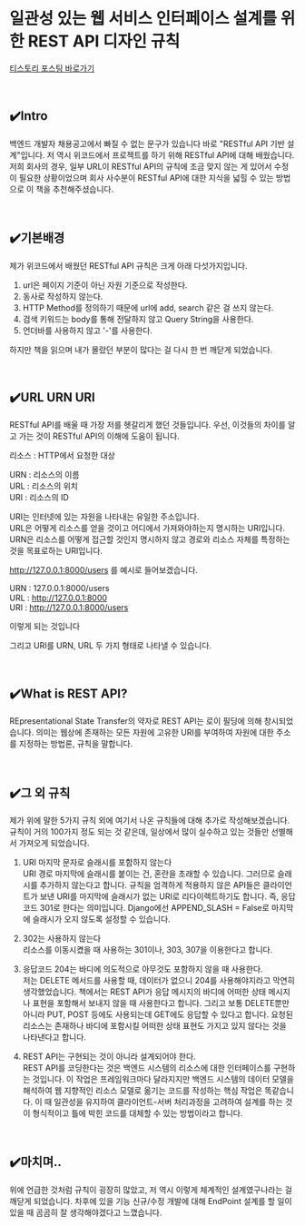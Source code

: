 # 일관성 있는 웹 서비스 인터페이스 설계를 위한 REST API 디자인 규칙

[티스토리 포스팅 바로가기](https://kyleeee.tistory.com/entry/TIL22-일관성-있는-웹-서비스-인터페이스-설계를-위한-REST-API-디자인-규칙)

<br>


## ✔️Intro

백엔드 개발자 채용공고에서 빠질 수 없는 문구가 있습니다 바로 "RESTful API 기반 설계"입니다. 저 역시 위코드에서 프로젝트를 하기 위해 RESTful API에 대해 배웠습니다. 저희 회사의 경우, 일부 URL이 RESTful API의 규칙에 조금 맞지 않는 게 있어서 수정이 필요한 상황이었으며 회사 사수분이 RESTful API에 대한 지식을 넓힐 수 있는 방법으로 이 책을 추천해주셨습니다. 

<br>

## ✔️기본배경

제가 위코드에서 배웠던 RESTful API 규칙은 크게 아래 다섯가지입니다.


1. url은 페이지 기준이 아닌 자원 기준으로 작성한다.
2. 동사로 작성하지 않는다.
3. HTTP Method를 정의하기 때문에 url에 add, search 같은 걸 쓰지 않는다.
4. 검색 키워드는 body를 통해 전달하지 않고 Query String을 사용한다.
5. 언더바를 사용하지 않고 '-'를 사용한다.


하지만 책을 읽으며 내가 몰랐던 부분이 많다는 걸 다시 한 번 깨닫게 되었습니다.

<br>

## ✔️URL URN URI

RESTful API를 배울 때 가장 저를 헷갈리게 했던 것들입니다.
우선, 이것들의 차이를 알고 가는 것이 RESTful API의 이해에 도움이 됩니다.

리소스 : HTTP에서 요청한 대상

URN : 리소스의 이름 <br>
URL : 리소스의 위치 <br>
URI : 리소스의 ID <br>

URI는 인터넷에 있는 자원을 나타내는 유일한 주소입니다. <br>
URL은 어떻게 리소스를 얻을 것이고 어디에서 가져와야하는지 명시하는 URI입니다. <br>
URN은 리소스를 어떻게 접근할 것인지 명시하지 않고 경로와 리소스 자체를 특정하는 것을 목표로하는 URI입니다. <br>

http://127.0.0.1:8000/users 를 예시로 들어보겠습니다.

URN : 127.0.0.1:8000/users  <br>
URL : http://127.0.0.1:8000 <br>
URI : http://127.0.0.1:8000/users <br>

이렇게 되는 것입니다

그리고  URI를 URN, URL 두 가지 형태로 나타낼 수 있습니다.

<br>

## ✔️What is REST API?

REpresentational State Transfer의 약자로 REST API는 로이 필딩에 의해 창시되었습니다. 의미는 웹상에 존재하는 모든 자원에 고유한 URI를 부여하여 자원에 대한 주소를 지정하는 방법론, 규칙을 말합니다.

<br>

## ✔️그 외 규칙

제가 위에 말한 5가지 규칙 외에 여기서 나온 규칙들에 대해 추가로 작성해보겠습니다. 규칙이 거의 100가지 정도 되는 것 같은데, 일상에서 많이 실수하고 있는 것들만 선별해서 가져오게 되었습니다.

1. URI 마지막 문자로 슬래시를 포함하지 않는다 <br>
URI 경로 마지막에 슬래시를 붙이는 건, 혼란을 초래할 수 있습니다. 그러므로 슬래시를 추가하지 않는다고 합니다. 규칙을 엄격하게 적용하지 않은 API들은 클라이언트가 보낸 URI를 마지막에 슬래시가 없는 URI로 리다이렉트하기도 합니다. 즉, 응답코드 301로 한다는 의미입니다. Django에선 APPEND_SLASH = False로 마지막에 슬래시가 오지 않도록 설정할 수 있습니다.

2. 302는 사용하지 않는다 <br>
리소스를 이동시켰을 때 사용하는 301이나, 303, 307을 이용한다고 합니다. 

3. 응답코드 204는 바디에 의도적으로 아무것도 포함하지 않을 때 사용한다. <br>
저는 DELETE 메서드를 사용할 때, 데이터가 없으니 204를 사용해야지라고 막연히 생각했었습니다. 책에서는 REST API가 응답 메시지의 바디에 어떠한 상태 메시지나 표현을 포함해서 보내지 않을 때 사용한다고 합니다. 그리고 보통 DELETE뿐만 아니라 PUT, POST 등에도 사용되는데 GET에도 응답할 수 있다고 합니다. 요청된 리소스는 존재하나 바디에 포함시킬 어떠한 상태 표현도 가지고 있지 않다는 것을 나타낸다고 합니다.

4. REST API는 구현되는 것이 아니라 설계되어야 한다. <br>
REST API를 코딩한다는 것은 백엔드 시스템의 리소스에 대한 인터페이스를 구현하는 것입니다. 이 작업은 프레임워크마다 달라지지만 백엔드 시스템의 데이터 모델을 해석하여 웹 지향적인 리소스 모델로 옮기는 코드를 작성하는 핵심 작업은 똑같습니다. 이 때 일관성을 유지하여 클라이언트-서버 처리과정을 고려하여 설계를 하는 것이 형식적이고 틀에 박힌 코드를 대체할 수 있는 방법이라고 합니다.

<br>

## ✔️마치며..

위에 언급한 것처럼 규칙이 굉장히 많았고, 저 역시 이렇게 체계적인 설계였구나라는 걸 깨닫게 되었습니다. 차후에 있을 기능 신규/수정 개발에 대해 EndPoint 설계를 할 일이 있을 때 곰곰히 잘 생각해야겠다고 느꼈습니다.
